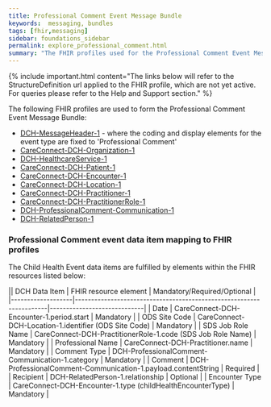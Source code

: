 ```yaml
---
title: Professional Comment Event Message Bundle
keywords:  messaging, bundles
tags: [fhir,messaging]
sidebar: foundations_sidebar
permalink: explore_professional_comment.html
summary: "The FHIR profiles used for the Professional Comment Event Message Bundle"
---
```


{% include important.html content="The links below will refer to the StructureDefinition url applied to the FHIR profile, which are not yet active. For queries please refer to the Help and Support section." %} 

The following FHIR profiles are used to form the Professional Comment Event Message Bundle:

- [DCH-MessageHeader-1](https://fhir.nhs.uk/STU3/StructureDefinition/DCH-MessageHeader-1.xml) - where the coding and display elements for the event type are fixed to 'Professional Comment'
- [CareConnect-DCH-Organization-1](https://fhir.nhs.uk/STU3/StructureDefinition/CareConnect-DCH-Organization-1.xml)
- [DCH-HealthcareService-1](https://fhir.nhs.uk/STU3/StructureDefinition/DCH-HealthcareService-1.xml)
- [CareConnect-DCH-Patient-1](https://fhir.nhs.uk/STU3/StructureDefinition/CareConnect-DCH-Patient-1.xml)
- [CareConnect-DCH-Encounter-1](https://fhir.nhs.uk/STU3/StructureDefinition/CareConnect-DCH-Encounter-1.xml)
- [CareConnect-DCH-Location-1](https://fhir.nhs.uk/STU3/StructureDefinition/CareConnect-DCH-Location-1.xml)
- [CareConnect-DCH-Practitioner-1](https://fhir.nhs.uk/STU3/StructureDefinition/CareConnect-DCH-Practitioner-1.xml)
- [CareConnect-DCH-PractitionerRole-1](https://fhir.nhs.uk/STU3/StructureDefinition/CareConnect-DCH-PractitionerRole-1.xml)
- [DCH-ProfessionalComment-Communication-1](https://fhir.nhs.uk/STU3/StructureDefinition/DCH-ProfessionalComment-Communication-1.xml)
- [DCH-RelatedPerson-1](https://fhir.nhs.uk/STU3/StructureDefinition/DCH-RelatedPerson-1.xml)


### Professional Comment event data item mapping to FHIR profiles ###

The Child Health Event data items are fulfilled by elements within the FHIR resources listed below:

|| DCH Data Item     | FHIR resource element                                               | Mandatory/Required/Optional |
|-------------------|---------------------------------------------------------------------|-----------------------------|
| Date              | CareConnect-DCH-Encounter-1.period.start                            | Mandatory                   |
| ODS Site Code     | CareConnect-DCH-Location-1.identifier (ODS Site Code)               | Mandatory                   |
| SDS Job Role Name | CareConnect-DCH-PractitionerRole-1.code (SDS Job Role Name)         | Mandatory                   |
| Professional Name | CareConnect-DCH-Practitioner.name                                   | Mandatory                   |
| Comment Type      | DCH-ProfessionalComment-Communication-1.category                    | Mandatory                   |
| Comment           | DCH-ProfessionalComment-Communication-1.payload.contentString       | Required                    |
| Recipient         | DCH-RelatedPerson-1.relationship                                    | Optional                    |
| Encounter Type    | CareConnect-DCH-Encounter-1.type (childHealthEncounterType)                                     | Mandatory                   |
